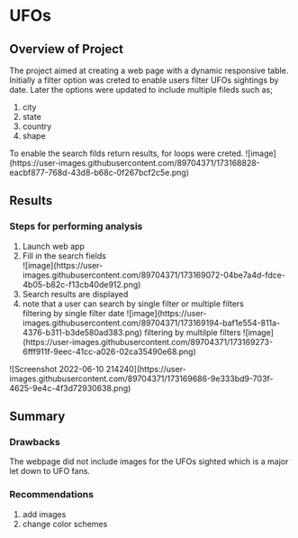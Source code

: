 # UFOs
## Overview of Project
The project aimed at creating a web page with a dynamic responsive table.  Initially a filter option was creted to enable users filter UFOs sightings by date. Later the options were updated to include multiple fileds such as;
<ol>
  <li> city </li>
  <li> state </li>
  <li> country </li>
  <li> shape </li>
</ol>
To enable the search filds return results, for loops were creted.
![image](https://user-images.githubusercontent.com/89704371/173168828-eacbf877-768d-43d8-b68c-0f267bcf2c5e.png)

## Results
### Steps for performing analysis
<ol>
  <li> Launch web app </li>
  

  <li> Fill in the search fields </li>
  ![image](https://user-images.githubusercontent.com/89704371/173169072-04be7a4d-fdce-4b05-b82c-f13cb40de912.png)

  <li> Search results are displayed </li>
  
  <li> note that a user can search by single filter or multiple filters </li>
  filtering by single filter date
  ![image](https://user-images.githubusercontent.com/89704371/173169194-baf1e554-811a-4376-b311-b3de580ad383.png)
  filtering by multilple filters
  ![image](https://user-images.githubusercontent.com/89704371/173169273-6fff911f-9eec-41cc-a026-02ca35490e68.png)
</ol>
![Screenshot 2022-06-10 214240](https://user-images.githubusercontent.com/89704371/173169686-9e333bd9-703f-4625-9e4c-4f3d72930638.png)

## Summary
### Drawbacks
The webpage did not include images for the UFOs sighted which is a major let down to UFO fans.
### Recommendations
<ol>
  <li> add images </li>
  <li> change color schemes </li>
 <ol>


